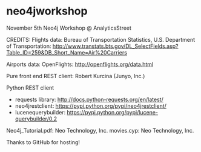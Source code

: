 neo4jworkshop
=============

November 5th Neo4j Workshop @ AnalyticsStreet

CREDITS:
Flights data:
Bureau of Transportation Statistics, U.S. Department of Transportation: 
http://www.transtats.bts.gov/DL_SelectFields.asp?Table_ID=259&DB_Short_Name=Air%20Carriers

Airports data:
OpenFlights: http://openflights.org/data.html

Pure front end REST client: Robert Kurcina (Junyo, Inc.)

Python REST client
- requests library: http://docs.python-requests.org/en/latest/
- neo4jrestclient: https://pypi.python.org/pypi/neo4jrestclient/
- lucenequerybuilder: https://pypi.python.org/pypi/lucene-querybuilder/0.2

Neo4j_Tutorial.pdf: Neo Technology, Inc.
movies.cyp: Neo Technology, Inc.

Thanks to GitHub for hosting!
